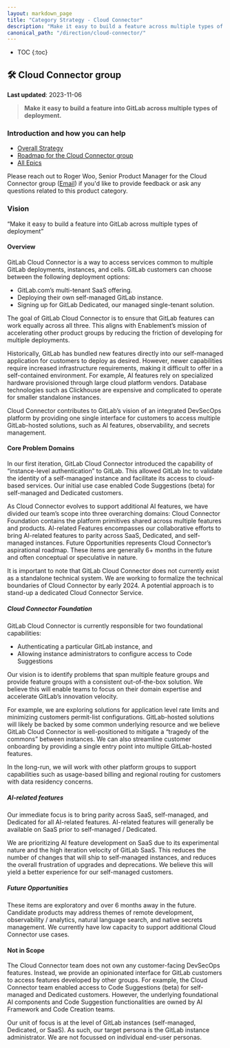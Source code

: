 ```yaml
---
layout: markdown_page
title: "Category Strategy - Cloud Connector"
description: "Make it easy to build a feature across multiple types of deployment"
canonical_path: "/direction/cloud-connector/"
---
```


- TOC
{:toc}

## 🛠️ Cloud Connector group

**Last updated**: 2023-11-06

> __Make it easy to build a feature into GitLab across multiple types of deployment.__

### Introduction and how you can help

- [Overall Strategy](/direction/core_platform)
- [Roadmap for the Cloud Connector group](https://gitlab.com/groups/gitlab-org/-/roadmap?state=opened&sort=end_date_asc&label_name%5B%5D=group%3A%3Acloud%20connector&label_name%5B%5D=Roadmap)
- [All Epics](https://gitlab.com/groups/gitlab-org/-/epics?scope=all&utf8=%E2%9C%93&state=opened&label_name[]=group%3A%3Acloud%20connector)

Please reach out to Roger Woo, Senior Product Manager for the Cloud Connector group ([Email](mailto:rwoo@gitlab.com)) if you'd like to provide feedback or ask any questions related to this product category.

### Vision
“Make it easy to build a feature into GitLab across multiple types of deployment”

#### Overview

GitLab Cloud Connector is a way to access services common to multiple GitLab deployments, instances, and cells. GitLab customers can choose between the following deployment options:
- GitLab.com’s multi-tenant SaaS offering.
- Deploying their own self-managed GitLab instance.
- Signing up for GitLab Dedicated, our managed single-tenant solution.

The goal of GitLab Cloud Connector is to ensure that GitLab features can work equally across all three. This aligns with Enablement’s mission of accelerating other product groups by reducing the friction of developing for multiple deployments.

Historically, GitLab has bundled new features directly into our self-managed application for customers to deploy as desired. However, newer capabilities require increased infrastructure requirements, making it difficult to offer in a self-contained environment. For example, AI features rely on specialized hardware provisioned through large cloud platform vendors. Database technologies such as Clickhouse are expensive and complicated to operate for smaller standalone instances.

Cloud Connector contributes to GitLab’s vision of an integrated DevSecOps platform by  providing one single interface for customers to access multiple GitLab-hosted solutions, such as AI features, observability, and secrets management.

#### Core Problem Domains

In our first iteration, GitLab Cloud Connector introduced the capability of “instance-level authentication” to GitLab. This allowed GitLab Inc to validate the identity of a self-managed instance and facilitate its access to cloud-based services. Our initial use case enabled Code Suggestions (beta) for self-managed and Dedicated customers.

As Cloud Connector evolves to support additional AI features, we have divided our team’s scope into three overarching domains:
Cloud Connector Foundation contains the platform primitives shared across multiple features and products.
AI-related Features encompasses our collaborative efforts to bring AI-related features to parity across SaaS, Dedicated, and self-managed instances.
Future Opportunities represents Cloud Connector’s aspirational roadmap. These items are generally 6+ months in the future and often conceptual or speculative in nature.

It is important to note that GitLab Cloud Connector does not currently exist as a standalone technical system. We are working to formalize the technical boundaries of Cloud Connector by early 2024. A potential approach is to stand-up a dedicated Cloud Connector Service.


##### Cloud Connector Foundation
GitLab Cloud Connector is currently responsible for two foundational capabilities:

- Authenticating a particular GitLab instance, and
- Allowing instance administrators to configure access to Code Suggestions

Our vision is to identify problems that span multiple feature groups and provide feature groups with a consistent out-of-the-box solution. We believe this will enable teams to focus on their domain expertise and accelerate GitLab’s innovation velocity.

For example, we are exploring solutions for application level rate limits and minimizing customers permit-list configurations. GitLab-hosted solutions will likely be backed by some common underlying resource and we believe GitLab Cloud Connector is well-positioned to mitigate a “tragedy of the commons” between instances. We can also streamline customer onboarding by providing a single entry point into multiple GitLab-hosted features.

In the long-run, we will work with other platform groups to support capabilities such as usage-based billing and regional routing for customers with data residency concerns.

##### AI-related features

Our immediate focus is to bring parity across SaaS, self-managed, and Dedicated for all AI-related features. AI-related features will generally be available on SaaS prior to self-managed / Dedicated.

We are prioritizing AI feature development on SaaS due to its experimental nature and the high iteration velocity of GitLab SaaS. This reduces the number of changes that will ship to self-managed instances, and reduces the overall frustration of upgrades and deprecations. We believe this will yield a better experience for our self-managed customers.

##### Future Opportunities

These items are exploratory and over 6 months away in the future. Candidate products may address themes of remote development, observability / analytics, natural language search, and native secrets management. We currently have low capacity to support additional Cloud Connector use cases.

#### Not in Scope

The Cloud Connector team does not own any customer-facing DevSecOps features. Instead, we provide an opinionated interface for GitLab customers to access features developed by other groups. For example, the Cloud Connector team enabled access to Code Suggestions (beta) for self-managed and Dedicated customers. However, the underlying foundational AI components and Code Suggestion functionalities are owned by AI Framework and Code Creation teams.

Our unit of focus is at the level of GitLab instances (self-managed, Dedicated, or SaaS). As such, our target persona is the GitLab instance administrator. We are not focussed on individual end-user personas.
